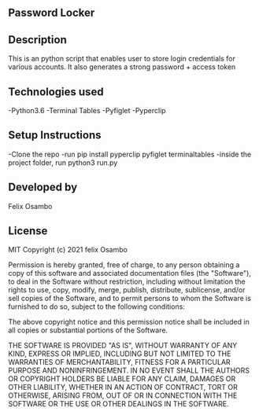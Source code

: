 ## Password Locker
## Description
This is an python script that enables user to store login credentials for various accounts. It also generates a strong password + access token
## Technologies used
-Python3.6
-Terminal Tables
-Pyfiglet
-Pyperclip
## Setup Instructions
-Clone the repo
-run pip install pyperclip pyfiglet terminaltables
-inside the project folder, run python3 run.py
## Developed by
Felix Osambo

## License
MIT 
Copyright (c) 2021 felix Osambo

Permission is hereby granted, free of charge, to any person obtaining
a copy of this software and associated documentation files (the
"Software"), to deal in the Software without restriction, including
without limitation the rights to use, copy, modify, merge, publish,
distribute, sublicense, and/or sell copies of the Software, and to
permit persons to whom the Software is furnished to do so, subject to
the following conditions:

The above copyright notice and this permission notice shall be
included in all copies or substantial portions of the Software.

THE SOFTWARE IS PROVIDED "AS IS", WITHOUT WARRANTY OF ANY KIND,
EXPRESS OR IMPLIED, INCLUDING BUT NOT LIMITED TO THE WARRANTIES OF
MERCHANTABILITY, FITNESS FOR A PARTICULAR PURPOSE AND
NONINFRINGEMENT. IN NO EVENT SHALL THE AUTHORS OR COPYRIGHT HOLDERS BE
LIABLE FOR ANY CLAIM, DAMAGES OR OTHER LIABILITY, WHETHER IN AN ACTION
OF CONTRACT, TORT OR OTHERWISE, ARISING FROM, OUT OF OR IN CONNECTION
WITH THE SOFTWARE OR THE USE OR OTHER DEALINGS IN THE SOFTWARE.